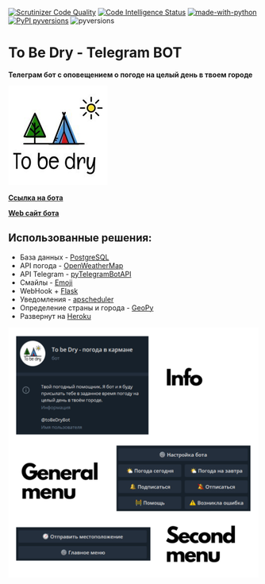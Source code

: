 [![Scrutinizer Code Quality](https://scrutinizer-ci.com/g/SerbulEvhenii/To_be_dry_bot/badges/quality-score.png?b=master)](https://scrutinizer-ci.com/g/SerbulEvhenii/To_be_dry_bot/?branch=master)
[![Code Intelligence Status](https://scrutinizer-ci.com/g/SerbulEvhenii/To_be_dry_bot/badges/code-intelligence.svg?b=master)](https://scrutinizer-ci.com/code-intelligence)
[![made-with-python](https://img.shields.io/badge/Made%20with-Python-1f425f.svg)](https://www.python.org/)
[![PyPI pyversions](https://img.shields.io/badge/build-Stable-green.svg)](https://pypi.python.org/pypi/ansicolortags/)
![pyversions](https://img.shields.io/badge/version-1.0-blue.svg)

# To Be Dry - Telegram BOT
**Телеграм бот с оповещением о погоде на целый день в твоем городе**

![Image Logo](https://github.com/SerbulEvhenii/To_be_dry_bot/blob/master/tobedry_logo.jpg)

**[Ссылка на бота](https://t.me/toBeDryBot?start)**

**[Web сайт бота](https://bot-to-be-dry.herokuapp.com/)**

## Использованные решения:
- База данных - [PostgreSQL](https://www.postgresql.org/)
- API погода - [OpenWeatherMap](https://openweathermap.org/api)
- API Telegram - [pyTelegramBotAPI](https://github.com/eternnoir/pyTelegramBotAPI)
- Смайлы - [Emoji](https://github.com/carpedm20/emoji/)
- WebHook + [Flask](https://flask.palletsprojects.com/)
- Уведомления - [apscheduler](https://github.com/agronholm/apscheduler/tree/028506a816c74ee05951717c0e45d2e6ad32773e)
- Определение страны и города - [GeoPy](https://github.com/geopy/geopy/blob/5362fa1a533cb003b44d4f5c51a81f2afc467ea4/docs/index.rst)
- Развернут на [Heroku](https://www.heroku.com/)

![General](https://github.com/SerbulEvhenii/To_be_dry_bot/blob/master/Info.png)
